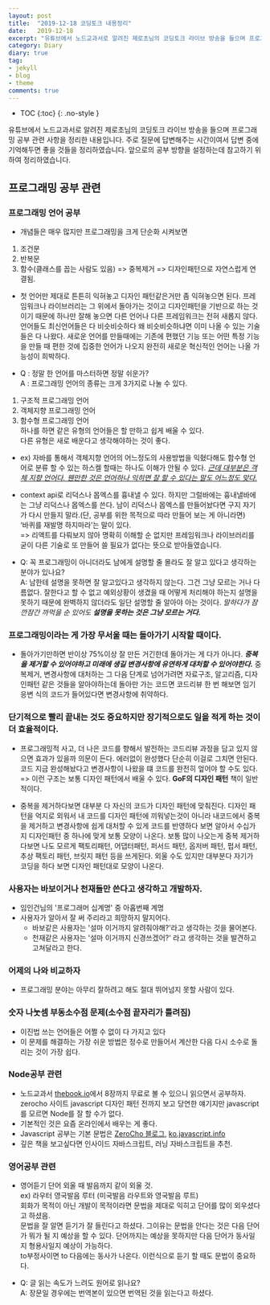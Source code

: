 ```yaml
---
layout: post
title:  "2019-12-18 코딩토크 내용정리"
date:   2019-12-18
excerpt: "유튜브에서 노드교과서로 알려진 제로초님의 코딩토크 라이브 방송을 들으며 프로그래밍 공부 관련 사항을 정리한 내용입니다."
category: Diary
diary: true
tag:
- jekyll
- blog
- theme
comments: true
---
```


* TOC
{:toc}
{: .no-style }
  
유튜브에서 노드교과서로 알려진 제로초님의 코딩토크 라이브 방송을 들으며 프로그래밍 공부 관련 사항을 정리한 내용입니다. 주로 질문에 답변해주는 시간이여서 답변 중에 기억해두면 좋을 것들을 정리하였습니다. 앞으로의 공부 방향을 설정하는데 참고하기 위하여 정리하였습니다.  
  
## 프로그래밍 공부 관련  
### 프로그래밍 언어 공부
- 개념들은 매우 많지만 프로그래밍을 크게 단순화 시켜보면
1. 조건문  
2. 반복문  
3. 함수(클래스를 꼽는 사람도 있음) => 중복제거 => 디자인패턴으로 자연스럽게 연결됨.  
  
- 첫 언어만 제대로 튼튼히 익혀놓고 디자인 패턴같은거만 좀 익혀놓으면 된다. 프레임워크나 라이브러리는 그 위에서 돌아가는 것이고 디자인패턴을 기반으로 하는 것이기 때문에 하나만 잘해 놓으면 다른 언어나 다른 프레임워크는 전혀 새롭지 않다.  
언어들도 최신언어들은 다 비슷비슷하다 왜 비슷비슷하냐면 이미 나올 수 있는 기술들은 다 나왔다. 새로운 언어를 만들때에는 기존에 편했던 기능 또는 어떤 특정 기능을 만들 때 편한 것에 집중한 언어가 나오지 완전히 새로운 혁신적인 언어는 나올 가능성이 희박하다.  
  
- Q : 정말 한 언어를 마스터하면 정말 쉬운가?  
A : 프로그래밍 언어의 종류는 크게 3가지로 나눌 수 있다.  
1. 구조적 프로그래밍 언어  
2. 객체지향 프로그래밍 언어  
3. 함수형 프로그래밍 언어  
하나를 하면 같은 유형의 언어들은 할 만하고 쉽게 배울 수 있다.  
다른 유형은 새로 배운다고 생각해야하는 것이 좋다.
- ex) 자바를 통해서 객체지향 언어의 어느정도의 사용방법을 익혔다해도 함수형 언어로 분류 할 수 있는 하스켈 할때는 하나도 이해가 안될 수 있다. *<u>근데 대부분은 객체 지향 언어다. 웬만한 것은 언어하나 익히면 잘 할 수 있다는 말도 어느정도 맞다.</u>*  
  
  
- context api로 리덕스나 몹엑스를 흉내낼 수 있다. 하지만 그럴바에는 흉내낼바에는 그냥 리덕스나 몹엑스를 쓴다.
남이 리덕스나 몹엑스를 만들어놨다면 구지 자기가 다시 만들지 말라.(단, 공부를 위한 목적으로 따라 만들어 보는 게 아니라면)  
‘바퀴를 재발명 하지마라’는 말이 있다.  
  => 리액트를 다뤄보지 않아 명확히 이해할 순 없지만 프레임워크나 라이브러리를 굳이 다른 기술로 또 만들어 쓸 필요가 없다는 뜻으로 받아들였습니다.
  
  
- Q: 꼭 프로그래밍이 아니더라도 남에게 설명할 줄 몰라도 잘 알고 있다고 생각하는 분야가 있나요?  
A: 남한테 설명을 못하면 잘 알고있다고 생각하지 않는다. 그건 그냥 모르는 거나 다름없다. 잘한다고 할 수 없고 예외상황이 생겼을 때 어떻게 처리해야 하는지 설명을 못하기 때문에 완벽하지 않더라도 일단 설명할 줄 알아야 아는 것이다. *말하다가 잠깐잠간 까먹을 순 있어도 **설명을 못하는 것은 그냥 모르는 거다.***  
  
### 프로그래밍이라는 게 가장 무서울 때는 돌아가기 시작할 때이다.  
- 돌아가기만하면 반이상 75%이상 잘 만든 거긴한데 돌아가는 게 다가 아니다. ***중복을 제거할 수 있어야하고 미래에 생길 변경사항에 유연하게 대처할 수 있어야한다.*** 중복제거, 변경사항에 대처하는 그 다음 단계로 넘어가려면 자료구조, 알고리즘, 디자인패턴 같은 것들을 알아야하는데 돌아만 가는 코드면 코드리뷰 한 번 해보면 임기응변 식의 코드가 들어있다면 변경사항에 취약하다. 
  
### 단기적으로 빨리 끝내는 것도 중요하지만 장기적으로도 일을 적게 하는 것이 더 효율적이다.    
- 프로그래밍적 사고, 더 나은 코드를 향해서 발전하는 코드리뷰 과정을 담고 있지 않으면 효과가 있을까 의문이 든다. 에러없이 완성했다 단순히 이걸로 그치면 안된다. 코드 지금 완성해놨다고 변경사항이 나왔을 떄 코드를 완전히 엎어야 할 수도 있다.    
=> 이런 구조는 보통 디자인 패턴에서 배울 수 있다. **GoF의 디자인 패턴** 책이 일반적이다.  
  
- 중복을 제거하다보면 대부분 다 자신의 코드가 디자인 패턴에 맞춰진다. 디자인 패턴을 억지로 외워서 내 코드를 디자인 패턴에 끼워넣는것이 아니라 내코드에서 중복을 제거하고 변경사항에 쉽게 대처할 수 있게 코드를 반영하다 보면 알아서 수십가지 디자인패턴 중 하나에 맞게 보통 모양이 나온다. 보통 많이 나오는게 중복 제거하다보면 나도 모르게 팩토리패턴, 어댑터패턴, 퍼서드 패턴, 옵저버 패턴, 펍서 패턴, 추상 팩토리 패턴, 브릿지 패턴 등을 쓰게된다. 외울 수도 있지만 대부분다 자기가 코딩을 하다 보면 디자인 패턴대로 모양이 나온다. 
  
### 사용자는 바보이거나 천재들만 쓴다고 생각하고 개발하자.   
- 임인건님의 '프로그래머 십계명' 중 아홉번째 계명  
- 사용자가 알아서 잘 써 주리라고 희망하지 말지어다.
   - 바보같은 사용자는 '설마 이거까지 알려줘야해?'라고 생각하는 것을 물어본다.  
   - 천재같은 사용자는 '설마 이거까지 신경쓰겠어?' 라고 생각하는 것을 발견하고 고쳐달라고 한다.  

### 어제의 나와 비교하자  
- 프로그래밍 분야는 아무리 잘하려고 해도 절대 뛰어넘지 못할 사람이 있다.  
  
### 숫자 나눗셈 부동소수점 문제(소수점 끝자리가 틀려짐)  
- 이진법 쓰는 언어들은 어쩔 수 없이 다 가지고 있다  
- 이 문제를 해결하는 가장 쉬운 방법은 정수로 만들어서 계산한 다음 다시 소수로 돌리는 것이 가장 쉽다.  
   
  
### Node공부 관련  
- 노드교과서 [thebook.io](https://thebook.io)에서 8장까지 무료로 볼 수 있으니 읽으면서 공부하자. zerocho 사이트 javascript 디자인 패턴 전까지 보고 당연한 얘기지만 javascript를 모르면 Node를 잘 할 수가 없다. 
- 기본적인 것은 요즘 온라인에서 배우는 게 좋다.  
- Javascript 공부는 기본 문법은 [ZeroCho 블로그](https://www.zerocho.com), [ko.javascript.info](https://ko.javascript.info)  
- 깊은 책을 보고싶다면 인사이드 자바스크립트, 러닝 자바스크립트을 추천.  
  

    
### 영어공부 관련  
- 영어듣기 단어 외울 때 발음까지 같이 외울 것.  
ex) 라우터 영국발음 루터 (미국발음 라우트와 영국발음 루트)  
회화가 목적이 아닌 개발이 목적이라면 문법을 제대로 익히고 단어를 많이 외우셨다고 하셨음.  
문법을 잘 알면 듣기가 잘 들린다고 하셨다. 그이유는 문법을 안다는 것은 다음 단어가 뭐가 될 지 예상을 할 수 있다. 단어까지는 예상을 못하지만 다음 단어가 동사일지 형용사일지 예상이 가능하다.  
to부정사이면 to 다음에는 동사가 나온다. 이런식으로 듣기 할 때도 문법이 중요하다.  

- Q: 글 읽는 속도가 느려도 원어로 읽나요?  
A: 장문일 경우에는 번역본이 있으면 번역된 것을 읽는다고 하셨다.  
